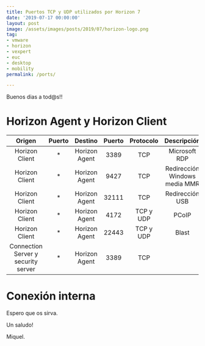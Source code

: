 ```yaml
---
title: Puertos TCP y UDP utilizados por Horizon 7
date: '2019-07-17 00:00:00'
layout: post
image: /assets/images/posts/2019/07/horizon-logo.png
tag:
- vmware
- horizon
- vexpert
- euc
- desktop
- mobility
permalink: /ports/

---
```


Buenos dias a tod@s!!

#	Horizon Agent y Horizon Client

| Origen          | Puerto          | Destino     |Puerto  |Protocolo  |Descripción  |
| :--------------:|:---------------:| :----------:|:------:|:---------:|:-----------:|
|Horizon Client   | *			    |Horizon Agent|3389	   |TCP		   |Microsoft RDP	         |
|Horizon Client   | *			    |Horizon Agent|9427	   |TCP		   |Redirección Windows media MMR	         |
|Horizon Client   | *			    |Horizon Agent|32111   |TCP		   |Redirección USB	         |
|Horizon Client   | *			    |Horizon Agent|4172	   |TCP	y UDP  |PCoIP	         |
|Horizon Client   | *			    |Horizon Agent|22443   |TCP	y UDP  |Blast	         |
|Connection Server y security server| *			    |Horizon Agent|3389	   |TCP 	   |	         |



#	Conexión interna

Espero que os sirva.

Un saludo!

Miquel.


